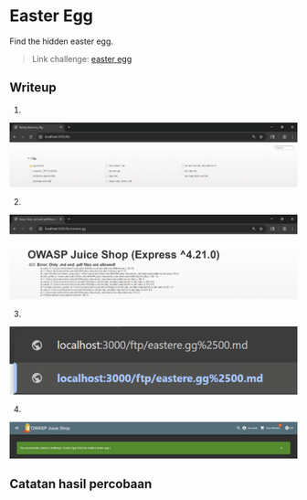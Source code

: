# Easter Egg
Find the hidden easter egg.

>Link challenge: [easter egg](http://localhost:3000/#/score-board?categories=Broken%20Access%20Control)

## Writeup

1. 
![alt](./gambar/ee-1.png)

2. 
![alt](./gambar/ee-2.png)

3.
![alt](./gambar/ee-3.png)

4.
![alt](./gambar/ee-4.png)

## Catatan hasil percobaan

